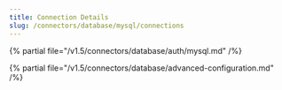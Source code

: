 ```yaml
---
title: Connection Details
slug: /connectors/database/mysql/connections
---
```


{% partial file="/v1.5/connectors/database/auth/mysql.md" /%}

{% partial file="/v1.5/connectors/database/advanced-configuration.md" /%}
